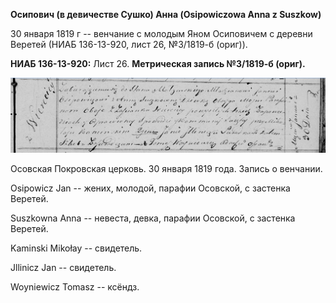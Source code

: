 **Осипович (в девичестве Сушко) Анна (Osipowiczowa Anna z Suszkow)**

30 января 1819 г -- венчание с молодым Яном Осиповичем с деревни Веретей
(НИАБ 136-13-920, лист 26, №3/1819-б (ориг)).

**НИАБ 136-13-920:** Лист 26. **Метрическая запись №3/1819-б (ориг).**

![](./media/4f210fa2a1603ee816f65fc9fc7227ad50a62ea3.png)

Осовская Покровская церковь. 30 января 1819 года. Запись о венчании.

Osipowicz Jan -- жених, молодой, парафии Осовской, с застенка Веретей.

Suszkowna Anna -- невеста, девка, парафии Осовской, с застенка Веретей.

Kaminski Mikołay -- свидетель.

Jllinicz Jan -- свидетель.

Woyniewicz Tomasz -- ксёндз.
